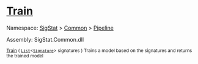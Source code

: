# [Train](./IClassifier-100663476.md)

Namespace: [SigStat]() > [Common](./../../README.md) > [Pipeline](./../README.md)

Assembly: SigStat.Common.dll

<sub>[Train](./IClassifier-100663476.md) ( [`List`](https://docs.microsoft.com/en-us/dotnet/api/System.Collections.Generic.List-1)\<[`Signature`](./../../Signature.md)> signatures )         Trains a model based on the signatures and returns the trained model</sub>
